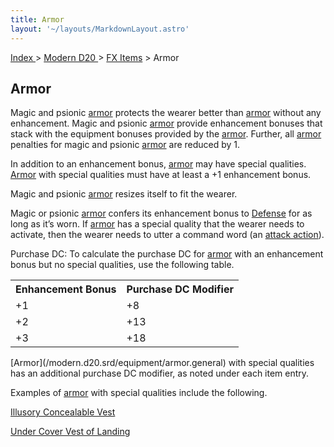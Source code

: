 ```yaml
---
title: Armor
layout: '~/layouts/MarkdownLayout.astro'
---
```


[ Index ](/) > [ Modern D20 ](/modern.d20.srd) > [FX Items](/modern.d20.srd/fx.items) > Armor

## Armor

Magic and psionic [armor](/modern.d20.srd/equipment/armor.general) protects
the wearer better than [armor](/modern.d20.srd/equipment/armor.general)
without any enhancement. Magic and psionic
[armor](/modern.d20.srd/equipment/armor.general) provide enhancement bonuses
that stack with the equipment bonuses provided by the
[armor](/modern.d20.srd/equipment/armor.general). Further, all
[armor](/modern.d20.srd/equipment/armor.general) penalties for magic and
psionic [armor](/modern.d20.srd/equipment/armor.general) are reduced by 1.

In addition to an enhancement bonus,
[armor](/modern.d20.srd/equipment/armor.general) may have special qualities.
[Armor](/modern.d20.srd/equipment/armor.general) with special qualities must
have at least a +1 enhancement bonus.

Magic and psionic [armor](/modern.d20.srd/equipment/armor.general) resizes
itself to fit the wearer.

Magic or psionic [armor](/modern.d20.srd/equipment/armor.general) confers its
enhancement bonus to [Defense](/modern.d20.srd/combat/defense) for as long as
it’s worn. If [armor](/modern.d20.srd/equipment/armor.general) has a special
quality that the wearer needs to activate, then the wearer needs to utter a
command word (an [attack action](/modern.d20.srd/combat/attack.actions)).

Purchase DC: To calculate the purchase DC for
[armor](/modern.d20.srd/equipment/armor.general) with an enhancement bonus but
no special qualities, use the following table.


<table> <tr> <th>Enhancement Bonus</th> <th>Purchase DC Modifier</th> </tr> <tr><td> +1</td><td> +8 </td></tr> <tr><td> +2</td><td> +13 </td></tr> <tr><td> +3</td><td> +18 </td></tr> </table> [Armor](/modern.d20.srd/equipment/armor.general) with special qualities has an
additional purchase DC modifier, as noted under each item entry.

Examples of [armor](/modern.d20.srd/equipment/armor.general) with special
qualities include the following.

[Illusory Concealable Vest](/modern.d20.srd/fx.items/illusory.concealable.vest)

[Under Cover Vest of Landing](/modern.d20.srd/fx.items/undercover.vest.of.landing)

